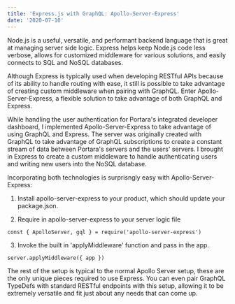 ```yaml
---
title: 'Express.js with GraphQL: Apollo-Server-Express'
date: '2020-07-10'
---
```

<style>
pre {
  font-size: 14px;
}
</style>

Node.js is a useful, versatile, and performant backend language that is great at managing server side logic. Express helps keep Node.js code less verbose, allows for customized middleware for various solutions, and easily connects to SQL and NoSQL databases. 

Although Express is typically used when developing RESTful APIs because of its ability to handle routing with ease, it still is possible to take advantage of creating custom middleware when pairing with GraphQL. Enter Apollo-Server-Express, a flexible solution to take advantage of both GraphQL and Express.

While handling the user authentication for Portara's integrated developer dashboard, I implemented Apollo-Server-Express to take advantage of using GraphQL and Express. The server was originally created with GraphQL to take advantage of GraphQL subscriptions to create a constant stream of data between Portara's servers and the users' servers. I brought in Express to create a custom middleware to handle authenticating users and writing new users into the NoSQL database.

Incorporating both technologies is surprisngly easy with Apollo-Server-Express:

1. Install apollo-server-express to your product, which should update your package.json.

2. Require in apollo-server-express to your server logic file

```
const { ApolloServer, gql } = require('apollo-server-express')
```

3. Invoke the built in 'applyMiddleware' function and pass in the app.

```
server.applyMiddleware({ app })
```

The rest of the setup is typical to the normal Apollo Server setup, these are the only unique pieces required to use Express. You can even pair GraphQL TypeDefs with standard RESTful endpoints with this setup, allowing it to be extremely versatile and fit just about any needs that can come up.